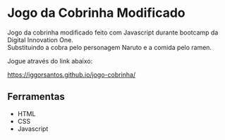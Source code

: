 **Jogo da Cobrinha Modificado**
=============================
Jogo da cobrinha modificado feito com Javascript durante bootcamp da Digital Innovation One.  
Substituindo a cobra pelo personagem Naruto e a comida pelo ramen. 

Jogue através do link abaixo: 

https://iggorsantos.github.io/jogo-cobrinha/

## Ferramentas
- HTML
- CSS
- Javascript




